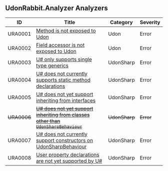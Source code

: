 ## UdonRabbit.Analyzer Analyzers

| ID          | Title                                                                                               | Category      | Severity  |
| ----------- | --------------------------------------------------------------------------------------------------- | ------------- | --------- |
| URA0001     | [Method is not exposed to Udon](./URA0001.md)                                                       | Udon          | Error     |
| URA0002     | [Field accessor is not exposed to Udon](./URA0002.md)                                               | Udon          | Error     |
| URA0003     | [U# only supports single type generics](./URA0003.md)                                               | UdonSharp     | Error     |
| URA0004     | [U# does not currently supports static method declarations](./URA0004.md)                           | UdonSharp     | Error     |
| URA0005     | [U# does not yet support inheriting from interfaces](./URA0005.md)                                  | UdonSharp     | Error     |
| ~~URA0006~~ | [~~U# does not yet support inheriting from classes other than `UdonSharpBehaviour`~~](./URA0006.md) | ~~UdonSharp~~ | ~~Error~~ |
| URA0007     | [U# does not currently support constructors on UdonSharpBehaviour](./URA0007.md)                    | UdonSharp     | Error     |
| URA0008     | [User property declarations are not yet supported by U#](./URA0008.md)                              | UdonSharp     | Error     |
